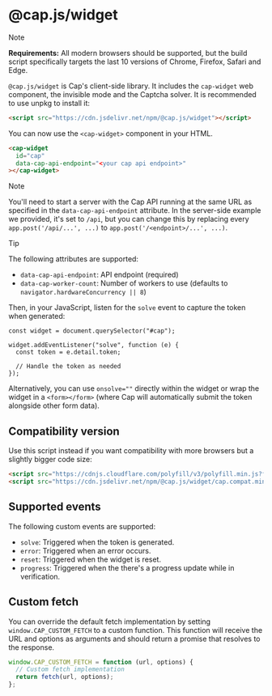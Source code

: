 # @cap.js/widget

> [!NOTE]  
> **Requirements:** All modern browsers should be supported, but the build script specifically targets the last 10 versions of Chrome, Firefox, Safari and Edge.

`@cap.js/widget` is Cap's client-side library. It includes the `cap-widget` web component, the invisible mode and the Captcha solver. It is recommended to use unpkg to install it:

```html
<script src="https://cdn.jsdelivr.net/npm/@cap.js/widget"></script>
```

You can now use the `<cap-widget>` component in your HTML.

```html
<cap-widget
  id="cap"
  data-cap-api-endpoint="<your cap api endpoint>"
></cap-widget>
```

> [!NOTE]
> You'll need to start a server with the Cap API running at the same URL as specified in the `data-cap-api-endpoint` attribute.
> In the server-side example we provided, it's set to `/api`, but you can change this by replacing every `app.post('/api/...', ...)` to `app.post('/<endpoint>/...', ...)`.

> [!TIP]
> The following attributes are supported:
>
> - `data-cap-api-endpoint`: API endpoint (required)
> - `data-cap-worker-count`: Number of workers to use (defaults to `navigator.hardwareConcurrency || 8`)

Then, in your JavaScript, listen for the `solve` event to capture the token when generated:

```js{3}
const widget = document.querySelector("#cap");

widget.addEventListener("solve", function (e) {
  const token = e.detail.token;

  // Handle the token as needed
});
```

Alternatively, you can use `onsolve=""` directly within the widget or wrap the widget in a `<form></form>` (where Cap will automatically submit the token alongside other form data).

## Compatibility version

Use this script instead if you want compatibility with more browsers but a slightly bigger code size:

```html
<script src="https://cdnjs.cloudflare.com/polyfill/v3/polyfill.min.js?features=default,fetch,CustomEvent,TextEncoder,Element,CustomElements,ShadowDOM&flags=gated"></script>
<script src="https://cdn.jsdelivr.net/npm/@cap.js/widget/cap.compat.min.js"></script>
```

## Supported events

The following custom events are supported:

- `solve`: Triggered when the token is generated.
- `error`: Triggered when an error occurs.
- `reset`: Triggered when the widget is reset.
- `progress`: Triggered when the there's a progress update while in verification.

## Custom fetch
You can override the default fetch implementation by setting `window.CAP_CUSTOM_FETCH` to a custom function. This function will receive the URL and options as arguments and should return a promise that resolves to the response.

```js
window.CAP_CUSTOM_FETCH = function (url, options) {
  // Custom fetch implementation
  return fetch(url, options);
};
```